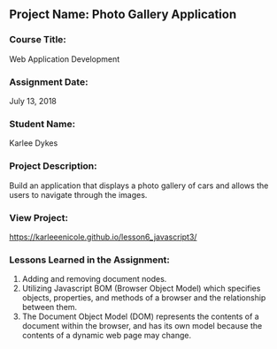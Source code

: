 ## Project Name:  Photo Gallery Application

### Course Title:
Web Application Development

### Assignment Date:  
July 13, 2018

### Student Name:  
Karlee Dykes

### Project Description:
Build an application that displays a photo gallery of cars and allows the users to navigate through the images.

### View Project:
https://karleeenicole.github.io/lesson6_javascript3/

### Lessons Learned in the Assignment:
1. Adding and removing document nodes.
2. Utilizing Javascript BOM (Browser Object Model) which specifies objects, properties, and methods of a browser and the relationship between them.
3. The Document Object Model (DOM) represents the contents of a document within the browser, and has its own model because the contents of a dynamic web page may change.
